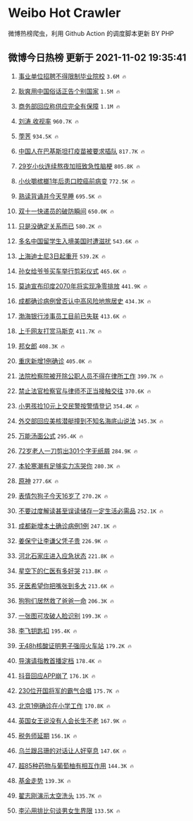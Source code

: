 # Weibo Hot Crawler 



微博热榜爬虫，利用 Github Action 的调度脚本更新 BY PHP 


## 微博今日热榜 更新于 2021-11-02 19:35:41 
1. [事业单位招聘不得限制毕业院校](https://s.weibo.com/weibo?q=%23%E4%BA%8B%E4%B8%9A%E5%8D%95%E4%BD%8D%E6%8B%9B%E8%81%98%E4%B8%8D%E5%BE%97%E9%99%90%E5%88%B6%E6%AF%95%E4%B8%9A%E9%99%A2%E6%A0%A1%23&Refer=top) `3.6M 🔥` 

1. [耿爽用中国俗话正告个别国家](https://s.weibo.com/weibo?q=%23%E8%80%BF%E7%88%BD%E7%94%A8%E4%B8%AD%E5%9B%BD%E4%BF%97%E8%AF%9D%E6%AD%A3%E5%91%8A%E4%B8%AA%E5%88%AB%E5%9B%BD%E5%AE%B6%23&Refer=top) `1.5M 🔥` 

1. [商务部回应称供应完全有保障](https://s.weibo.com/weibo?q=%23%E5%95%86%E5%8A%A1%E9%83%A8%E5%9B%9E%E5%BA%94%E7%A7%B0%E4%BE%9B%E5%BA%94%E5%AE%8C%E5%85%A8%E6%9C%89%E4%BF%9D%E9%9A%9C%23&Refer=top) `1.1M 🔥` 

1. [刘涛 收视率](https://s.weibo.com/weibo?q=%E5%88%98%E6%B6%9B%20%E6%94%B6%E8%A7%86%E7%8E%87&Refer=top) `960.7K 🔥` 

1. [荸荠](https://s.weibo.com/weibo?q=%23%E8%8D%B8%E8%8D%A0%23&Refer=top) `934.5K 🔥` 

1. [中国人在巴基斯坦打疫苗被要求插队](https://s.weibo.com/weibo?q=%23%E4%B8%AD%E5%9B%BD%E4%BA%BA%E5%9C%A8%E5%B7%B4%E5%9F%BA%E6%96%AF%E5%9D%A6%E6%89%93%E7%96%AB%E8%8B%97%E8%A2%AB%E8%A6%81%E6%B1%82%E6%8F%92%E9%98%9F%23&Refer=top) `817.7K 🔥` 

1. [29岁小伙连续熬夜加班致急性脑梗](https://s.weibo.com/weibo?q=%2329%E5%B2%81%E5%B0%8F%E4%BC%99%E8%BF%9E%E7%BB%AD%E7%86%AC%E5%A4%9C%E5%8A%A0%E7%8F%AD%E8%87%B4%E6%80%A5%E6%80%A7%E8%84%91%E6%A2%97%23&Refer=top) `805.8K 🔥` 

1. [小伙嚼槟榔1年后患口腔癌前病变](https://s.weibo.com/weibo?q=%23%E5%B0%8F%E4%BC%99%E5%9A%BC%E6%A7%9F%E6%A6%941%E5%B9%B4%E5%90%8E%E6%82%A3%E5%8F%A3%E8%85%94%E7%99%8C%E5%89%8D%E7%97%85%E5%8F%98%23&Refer=top) `772.5K 🔥` 

1. [熟读背诵并今天早睡](https://s.weibo.com/weibo?q=%23%E7%86%9F%E8%AF%BB%E8%83%8C%E8%AF%B5%E5%B9%B6%E4%BB%8A%E5%A4%A9%E6%97%A9%E7%9D%A1%23&Refer=top) `695.5K 🔥` 

1. [双十一快递员的破防瞬间](https://s.weibo.com/weibo?q=%23%E5%8F%8C%E5%8D%81%E4%B8%80%E5%BF%AB%E9%80%92%E5%91%98%E7%9A%84%E7%A0%B4%E9%98%B2%E7%9E%AC%E9%97%B4%23&Refer=top) `650.0K 🔥` 

1. [只是没确定关系而已](https://s.weibo.com/weibo?q=%23%E5%8F%AA%E6%98%AF%E6%B2%A1%E7%A1%AE%E5%AE%9A%E5%85%B3%E7%B3%BB%E8%80%8C%E5%B7%B2%23&Refer=top) `580.2K 🔥` 

1. [多名中国留学生入境美国时遭滋扰](https://s.weibo.com/weibo?q=%23%E5%A4%9A%E5%90%8D%E4%B8%AD%E5%9B%BD%E7%95%99%E5%AD%A6%E7%94%9F%E5%85%A5%E5%A2%83%E7%BE%8E%E5%9B%BD%E6%97%B6%E9%81%AD%E6%BB%8B%E6%89%B0%23&Refer=top) `543.6K 🔥` 

1. [上海迪士尼3日起重开](https://s.weibo.com/weibo?q=%23%E4%B8%8A%E6%B5%B7%E8%BF%AA%E5%A3%AB%E5%B0%BC3%E6%97%A5%E8%B5%B7%E9%87%8D%E5%BC%80%23&Refer=top) `539.2K 🔥` 

1. [孙女给爷爷买车举行剪彩仪式](https://s.weibo.com/weibo?q=%23%E5%AD%99%E5%A5%B3%E7%BB%99%E7%88%B7%E7%88%B7%E4%B9%B0%E8%BD%A6%E4%B8%BE%E8%A1%8C%E5%89%AA%E5%BD%A9%E4%BB%AA%E5%BC%8F%23&Refer=top) `465.6K 🔥` 

1. [莫迪宣布印度2070年将实现净零排放](https://s.weibo.com/weibo?q=%23%E8%8E%AB%E8%BF%AA%E5%AE%A3%E5%B8%83%E5%8D%B0%E5%BA%A62070%E5%B9%B4%E5%B0%86%E5%AE%9E%E7%8E%B0%E5%87%80%E9%9B%B6%E6%8E%92%E6%94%BE%23&Refer=top) `441.9K 🔥` 

1. [成都确诊病例曾否认中高风险地旅居史](https://s.weibo.com/weibo?q=%23%E6%88%90%E9%83%BD%E7%A1%AE%E8%AF%8A%E7%97%85%E4%BE%8B%E6%9B%BE%E5%90%A6%E8%AE%A4%E4%B8%AD%E9%AB%98%E9%A3%8E%E9%99%A9%E5%9C%B0%E6%97%85%E5%B1%85%E5%8F%B2%23&Refer=top) `434.3K 🔥` 

1. [渤海银行涉事员工目前已失联](https://s.weibo.com/weibo?q=%23%E6%B8%A4%E6%B5%B7%E9%93%B6%E8%A1%8C%E6%B6%89%E4%BA%8B%E5%91%98%E5%B7%A5%E7%9B%AE%E5%89%8D%E5%B7%B2%E5%A4%B1%E8%81%94%23&Refer=top) `413.6K 🔥` 

1. [上千网友打赏马斯克](https://s.weibo.com/weibo?q=%23%E4%B8%8A%E5%8D%83%E7%BD%91%E5%8F%8B%E6%89%93%E8%B5%8F%E9%A9%AC%E6%96%AF%E5%85%8B%23&Refer=top) `411.7K 🔥` 

1. [邦女郎](https://s.weibo.com/weibo?q=%E9%82%A6%E5%A5%B3%E9%83%8E&Refer=top) `408.3K 🔥` 

1. [重庆新增1例确诊](https://s.weibo.com/weibo?q=%23%E9%87%8D%E5%BA%86%E6%96%B0%E5%A2%9E1%E4%BE%8B%E7%A1%AE%E8%AF%8A%23&Refer=top) `405.0K 🔥` 

1. [法院检察院被开除公职人员不得在律所工作](https://s.weibo.com/weibo?q=%23%E6%B3%95%E9%99%A2%E6%A3%80%E5%AF%9F%E9%99%A2%E8%A2%AB%E5%BC%80%E9%99%A4%E5%85%AC%E8%81%8C%E4%BA%BA%E5%91%98%E4%B8%8D%E5%BE%97%E5%9C%A8%E5%BE%8B%E6%89%80%E5%B7%A5%E4%BD%9C%23&Refer=top) `399.7K 🔥` 

1. [禁止法官检察官与律师不正当接触交往](https://s.weibo.com/weibo?q=%23%E7%A6%81%E6%AD%A2%E6%B3%95%E5%AE%98%E6%A3%80%E5%AF%9F%E5%AE%98%E4%B8%8E%E5%BE%8B%E5%B8%88%E4%B8%8D%E6%AD%A3%E5%BD%93%E6%8E%A5%E8%A7%A6%E4%BA%A4%E5%BE%80%23&Refer=top) `370.6K 🔥` 

1. [小男孩捡10元上交民警按警情登记](https://s.weibo.com/weibo?q=%23%E5%B0%8F%E7%94%B7%E5%AD%A9%E6%8D%A110%E5%85%83%E4%B8%8A%E4%BA%A4%E6%B0%91%E8%AD%A6%E6%8C%89%E8%AD%A6%E6%83%85%E7%99%BB%E8%AE%B0%23&Refer=top) `354.4K 🔥` 

1. [外交部回应美核潜艇撞到不知名海底山说法](https://s.weibo.com/weibo?q=%23%E5%A4%96%E4%BA%A4%E9%83%A8%E5%9B%9E%E5%BA%94%E7%BE%8E%E6%A0%B8%E6%BD%9C%E8%89%87%E6%92%9E%E5%88%B0%E4%B8%8D%E7%9F%A5%E5%90%8D%E6%B5%B7%E5%BA%95%E5%B1%B1%E8%AF%B4%E6%B3%95%23&Refer=top) `345.3K 🔥` 

1. [万能汤面公式](https://s.weibo.com/weibo?q=%23%E4%B8%87%E8%83%BD%E6%B1%A4%E9%9D%A2%E5%85%AC%E5%BC%8F%23&Refer=top) `295.4K 🔥` 

1. [72岁老人一刀剪出301个字无纸屑](https://s.weibo.com/weibo?q=%2372%E5%B2%81%E8%80%81%E4%BA%BA%E4%B8%80%E5%88%80%E5%89%AA%E5%87%BA301%E4%B8%AA%E5%AD%97%E6%97%A0%E7%BA%B8%E5%B1%91%23&Refer=top) `284.9K 🔥` 

1. [本轮寒潮有足够实力冻哭你](https://s.weibo.com/weibo?q=%23%E6%9C%AC%E8%BD%AE%E5%AF%92%E6%BD%AE%E6%9C%89%E8%B6%B3%E5%A4%9F%E5%AE%9E%E5%8A%9B%E5%86%BB%E5%93%AD%E4%BD%A0%23&Refer=top) `280.3K 🔥` 

1. [原神](https://s.weibo.com/weibo?q=%E5%8E%9F%E7%A5%9E&Refer=top) `277.6K 🔥` 

1. [表情包狗子今天16岁了](https://s.weibo.com/weibo?q=%23%E8%A1%A8%E6%83%85%E5%8C%85%E7%8B%97%E5%AD%90%E4%BB%8A%E5%A4%A916%E5%B2%81%E4%BA%86%23&Refer=top) `270.2K 🔥` 

1. [不要过度解读甚至误读储存一定生活必需品](https://s.weibo.com/weibo?q=%23%E4%B8%8D%E8%A6%81%E8%BF%87%E5%BA%A6%E8%A7%A3%E8%AF%BB%E7%94%9A%E8%87%B3%E8%AF%AF%E8%AF%BB%E5%82%A8%E5%AD%98%E4%B8%80%E5%AE%9A%E7%94%9F%E6%B4%BB%E5%BF%85%E9%9C%80%E5%93%81%23&Refer=top) `252.1K 🔥` 

1. [成都新增本土确诊病例1例](https://s.weibo.com/weibo?q=%23%E6%88%90%E9%83%BD%E6%96%B0%E5%A2%9E%E6%9C%AC%E5%9C%9F%E7%A1%AE%E8%AF%8A%E7%97%85%E4%BE%8B1%E4%BE%8B%23&Refer=top) `247.1K 🔥` 

1. [姜保宁让李谦父凭子贵](https://s.weibo.com/weibo?q=%23%E5%A7%9C%E4%BF%9D%E5%AE%81%E8%AE%A9%E6%9D%8E%E8%B0%A6%E7%88%B6%E5%87%AD%E5%AD%90%E8%B4%B5%23&Refer=top) `226.9K 🔥` 

1. [河北石家庄进入应急状态](https://s.weibo.com/weibo?q=%23%E6%B2%B3%E5%8C%97%E7%9F%B3%E5%AE%B6%E5%BA%84%E8%BF%9B%E5%85%A5%E5%BA%94%E6%80%A5%E7%8A%B6%E6%80%81%23&Refer=top) `221.8K 🔥` 

1. [星空下的仁医有多好哭](https://s.weibo.com/weibo?q=%23%E6%98%9F%E7%A9%BA%E4%B8%8B%E7%9A%84%E4%BB%81%E5%8C%BB%E6%9C%89%E5%A4%9A%E5%A5%BD%E5%93%AD%23&Refer=top) `213.8K 🔥` 

1. [牙医希望你把嘴张到多大](https://s.weibo.com/weibo?q=%23%E7%89%99%E5%8C%BB%E5%B8%8C%E6%9C%9B%E4%BD%A0%E6%8A%8A%E5%98%B4%E5%BC%A0%E5%88%B0%E5%A4%9A%E5%A4%A7%23&Refer=top) `213.6K 🔥` 

1. [狗狗们居然救了爸爸一命](https://s.weibo.com/weibo?q=%23%E7%8B%97%E7%8B%97%E4%BB%AC%E5%B1%85%E7%84%B6%E6%95%91%E4%BA%86%E7%88%B8%E7%88%B8%E4%B8%80%E5%91%BD%23&Refer=top) `206.3K 🔥` 

1. [一张图可攻破人脸识别](https://s.weibo.com/weibo?q=%23%E4%B8%80%E5%BC%A0%E5%9B%BE%E5%8F%AF%E6%94%BB%E7%A0%B4%E4%BA%BA%E8%84%B8%E8%AF%86%E5%88%AB%23&Refer=top) `199.3K 🔥` 

1. [李飞钥匙扣](https://s.weibo.com/weibo?q=%E6%9D%8E%E9%A3%9E%E9%92%A5%E5%8C%99%E6%89%A3&Refer=top) `195.4K 🔥` 

1. [无48h核酸证明男子强闯火车站](https://s.weibo.com/weibo?q=%23%E6%97%A048h%E6%A0%B8%E9%85%B8%E8%AF%81%E6%98%8E%E7%94%B7%E5%AD%90%E5%BC%BA%E9%97%AF%E7%81%AB%E8%BD%A6%E7%AB%99%23&Refer=top) `179.2K 🔥` 

1. [导演请指教首播定档](https://s.weibo.com/weibo?q=%23%E5%AF%BC%E6%BC%94%E8%AF%B7%E6%8C%87%E6%95%99%E9%A6%96%E6%92%AD%E5%AE%9A%E6%A1%A3%23&Refer=top) `178.4K 🔥` 

1. [抖音回应APP崩了](https://s.weibo.com/weibo?q=%23%E6%8A%96%E9%9F%B3%E5%9B%9E%E5%BA%94APP%E5%B4%A9%E4%BA%86%23&Refer=top) `176.1K 🔥` 

1. [230位开国将军的霸气合唱](https://s.weibo.com/weibo?q=%23230%E4%BD%8D%E5%BC%80%E5%9B%BD%E5%B0%86%E5%86%9B%E7%9A%84%E9%9C%B8%E6%B0%94%E5%90%88%E5%94%B1%23&Refer=top) `175.7K 🔥` 

1. [北京1例确诊在小学工作](https://s.weibo.com/weibo?q=%23%E5%8C%97%E4%BA%AC1%E4%BE%8B%E7%A1%AE%E8%AF%8A%E5%9C%A8%E5%B0%8F%E5%AD%A6%E5%B7%A5%E4%BD%9C%23&Refer=top) `170.8K 🔥` 

1. [英国女王说没有人会长生不老](https://s.weibo.com/weibo?q=%23%E8%8B%B1%E5%9B%BD%E5%A5%B3%E7%8E%8B%E8%AF%B4%E6%B2%A1%E6%9C%89%E4%BA%BA%E4%BC%9A%E9%95%BF%E7%94%9F%E4%B8%8D%E8%80%81%23&Refer=top) `167.9K 🔥` 

1. [税务师延期](https://s.weibo.com/weibo?q=%E7%A8%8E%E5%8A%A1%E5%B8%88%E5%BB%B6%E6%9C%9F&Refer=top) `156.1K 🔥` 

1. [乌兰跟吕珊的对话让人好窒息](https://s.weibo.com/weibo?q=%23%E4%B9%8C%E5%85%B0%E8%B7%9F%E5%90%95%E7%8F%8A%E7%9A%84%E5%AF%B9%E8%AF%9D%E8%AE%A9%E4%BA%BA%E5%A5%BD%E7%AA%92%E6%81%AF%23&Refer=top) `147.6K 🔥` 

1. [超85种药物与葡萄柚有相互作用](https://s.weibo.com/weibo?q=%23%E8%B6%8585%E7%A7%8D%E8%8D%AF%E7%89%A9%E4%B8%8E%E8%91%A1%E8%90%84%E6%9F%9A%E6%9C%89%E7%9B%B8%E4%BA%92%E4%BD%9C%E7%94%A8%23&Refer=top) `144.3K 🔥` 

1. [基金走势](https://s.weibo.com/weibo?q=%23%E5%9F%BA%E9%87%91%E8%B5%B0%E5%8A%BF%23&Refer=top) `139.3K 🔥` 

1. [翟志刚演示太空洗头](https://s.weibo.com/weibo?q=%23%E7%BF%9F%E5%BF%97%E5%88%9A%E6%BC%94%E7%A4%BA%E5%A4%AA%E7%A9%BA%E6%B4%97%E5%A4%B4%23&Refer=top) `135.7K 🔥` 

1. [李沁用排比句谈男女生界限](https://s.weibo.com/weibo?q=%23%E6%9D%8E%E6%B2%81%E7%94%A8%E6%8E%92%E6%AF%94%E5%8F%A5%E8%B0%88%E7%94%B7%E5%A5%B3%E7%94%9F%E7%95%8C%E9%99%90%23&Refer=top) `133.5K 🔥` 

